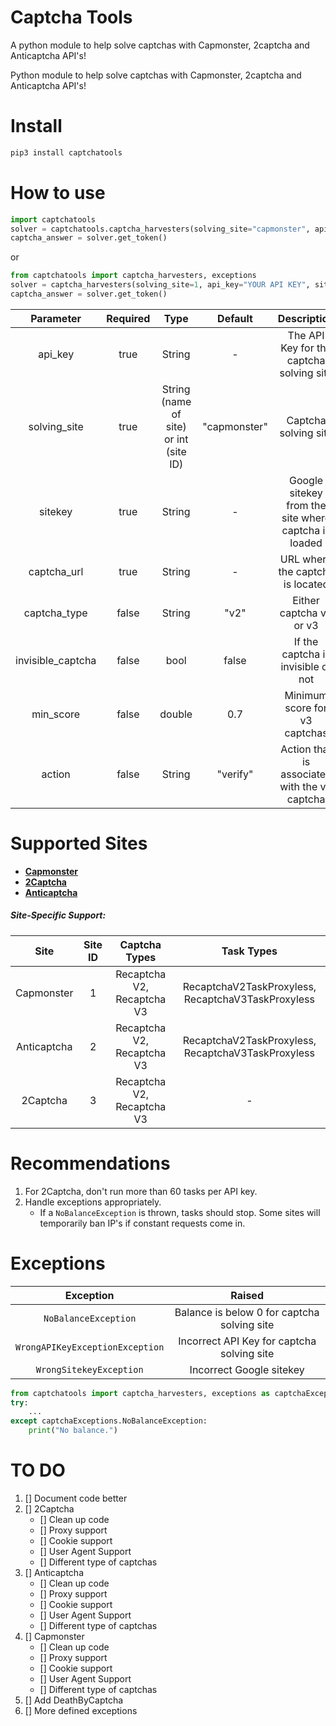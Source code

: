 # Captcha Tools
A python module to help solve captchas with Capmonster, 2captcha and Anticaptcha API's!

Python module to help solve captchas with Capmonster, 2captcha and Anticaptcha API's!

# Install
```python
pip3 install captchatools
```

# How to use
```python
import captchatools
solver = captchatools.captcha_harvesters(solving_site="capmonster", api_key="YOUR API KEY", sitekey="SITEKEY", captcha_url="https://www.google.com/recaptcha/api2/demo")
captcha_answer = solver.get_token()
```
or
```python
from captchatools import captcha_harvesters, exceptions
solver = captcha_harvesters(solving_site=1, api_key="YOUR API KEY", sitekey="SITEKEY", captcha_url="https://www.google.com/recaptcha/api2/demo")
captcha_answer = solver.get_token()
```

| Parameter | Required |  Type  | Default | Description|
| :-------------: |:-------------:| :-----:| :-----:| :-----:|
| api_key | true | String| -| The API Key for the captcha solving site|
| solving_site| true| String (name of site) or int (site ID) | "capmonster"| Captcha solving site|
| sitekey| true | String | - | Google sitekey from the site where captcha is loaded|
| captcha_url | true| String | - | URL where the captcha is located|
| captcha_type| false| String | "v2" | Either captcha v2 or v3|
| invisible_captcha| false | bool | false | If the captcha is invisible or not|
| min_score | false | double |0.7 | Minimum score for v3 captchas|
| action | false | String | "verify" | Action that is associated with the v3 captcha|


# Supported Sites
- **[Capmonster](https://capmonster.cloud/)**
- **[2Captcha](https://www.2captcha.com/)**
- **[Anticaptcha](https://www.anti-captcha.com/)**

##### Site-Specific Support:
| Site            |Site ID| Captcha Types           |  Task Types  |
| :-------------: |:-------------:|:-------------:| :-----:|
| Capmonster      |1| Recaptcha V2, Recaptcha V3 | RecaptchaV2TaskProxyless, RecaptchaV3TaskProxyless |
| Anticaptcha     |2| Recaptcha V2, Recaptcha V3      |    RecaptchaV2TaskProxyless, RecaptchaV3TaskProxyless |
| 2Captcha        |3| Recaptcha V2, Recaptcha V3      |   - |


# Recommendations
1. For 2Captcha, don't run more than 60 tasks per API key.
2. Handle exceptions appropriately.
    * If a `NoBalanceException` is thrown, tasks should stop. Some sites will temporarily ban IP's if constant requests come in.

# Exceptions
| Exception | Raised |
| :--------:| :-----:|
| `NoBalanceException` | Balance is below 0 for captcha solving site|
| `WrongAPIKeyExceptionException` | Incorrect API Key for captcha solving site|
| `WrongSitekeyException` | Incorrect Google sitekey |

```python
from captchatools import captcha_harvesters, exceptions as captchaExceptions
try:
    ...
except captchaExceptions.NoBalanceException:
    print("No balance.")
```

# TO DO
1. [] Document code better
2. [] 2Captcha
    * [] Clean up code
    * [] Proxy support
    * [] Cookie support
    * [] User Agent Support
    * [] Different type of captchas
3. [] Anticaptcha
    * [] Clean up code
    * [] Proxy support
    * [] Cookie support
    * [] User Agent Support
    * [] Different type of captchas
4. [] Capmonster
    * [] Clean up code
    * [] Proxy support
    * [] Cookie support
    * [] User Agent Support
    * [] Different type of captchas
5. [] Add DeathByCaptcha
6. [] More defined exceptions